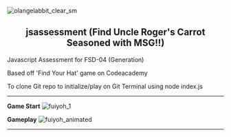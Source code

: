 ![olangelabbit_clear_sm](https://github.com/user-attachments/assets/a22d15d8-740a-4343-9243-48e00624d603)
<h2 align="center">jsassessment (Find Uncle Roger's Carrot Seasoned with MSG!!)</h2>

Javascript Assessment for FSD-04 (Generation)

Based off 'Find Your Hat' game on Codeacademy

To clone Git repo to initialize/play on Git Terminal using node index.js

---

**Game Start**
![fuiyoh_1](https://github.com/user-attachments/assets/bdb4388e-12fc-49ff-a6ea-135501b8e226)


**Gameplay**
![fuiyoh_animated](https://github.com/user-attachments/assets/5675c11a-60c3-4a18-b265-f32881e4c41e)


---
